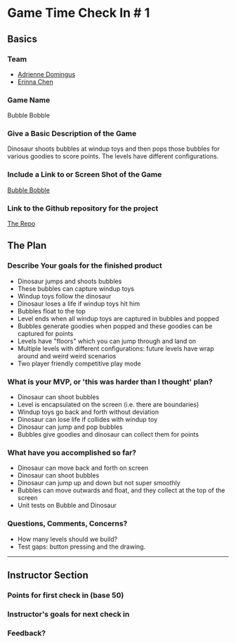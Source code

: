 # Game Time Check In # 1

## Basics

### Team
- [Adrienne Domingus](https://github.com/adriennedomingus)
- [Erinna Chen](https://github.com/erinnachen)

### Game Name
Bubble Bobble

### Give a Basic Description of the Game

Dinosaur shoots bubbles at windup toys and then pops those bubbles for various goodies to score points. The levels have different configurations.

### Include a Link to or Screen Shot of the Game

[Bubble Bobble](https://www.youtube.com/watch?v=O49OgQ_kogw&t=1m2s)

### Link to the Github repository for the project
[The Repo](https://github.com/adriennedomingus/bubble_bobble)

## The Plan

### Describe Your goals for the finished product

- Dinosaur jumps and shoots bubbles
- These bubbles can capture windup toys
- Windup toys follow the dinosaur
- Dinosaur loses a life if windup toys hit him
- Bubbles float to the top
- Level ends when all windup toys are captured in bubbles and popped
- Bubbles generate goodies when popped and these goodies can be captured for points
- Levels have "floors" which you can jump through and land on
- Multiple levels with different configurations: future levels have wrap around and weird weird scenarios
- Two player friendly competitive play mode

### What is your MVP, or 'this was harder than I thought' plan?
- Dinosaur can shoot bubbles
- Level is encapsulated on the screen (i.e. there are boundaries)
- Windup toys go back and forth without deviation
- Dinosaur can lose life if collides with windup toy
- Dinosaur can jump and pop bubbles
- Bubbles give goodies and dinosaur can collect them for points

### What have you accomplished so far?
- Dinosaur can move back and forth on screen
- Dinosaur can shoot bubbles
- Dinosaur can jump up and down but not super smoothly
- Bubbles can move outwards and float, and they collect at the top of the screen
- Unit tests on Bubble and Dinosaur

### Questions, Comments, Concerns?
- How many levels should we build?
- Test gaps: button pressing and the drawing.

-----

## Instructor Section

### Points for first check in (base 50)

### Instructor's goals for next check in

### Feedback?
